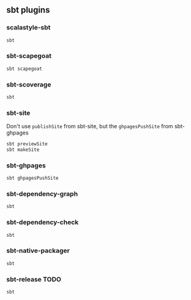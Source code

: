 ## sbt plugins

### scalastyle-sbt

```scala
sbt
```

### sbt-scapegoat

```scala
sbt scapegoat
```

### sbt-scoverage

```scala
sbt
```

### sbt-site

Don't use `publishSite` from sbt-site, but the `ghpagesPushSite` from sbt-ghpages

```scala
sbt previewSite
sbt makeSite
```

### sbt-ghpages

```scala
sbt ghpagesPushSite
```

### sbt-dependency-graph

```scala
sbt
```

### sbt-dependency-check

```scala
sbt
```

### sbt-native-packager

```scala
sbt
```

### sbt-release TODO

```scala
sbt
```
